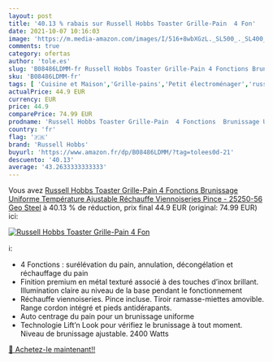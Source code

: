 ```yaml
---
layout: post
title: '40.13 % rabais sur Russell Hobbs Toaster Grille-Pain  4 Fon'
date: 2021-10-07 10:16:03
image: 'https://m.media-amazon.com/images/I/516+8wbXGzL._SL500_._SL400_.jpg'
comments: true
category: ofertas
author: 'tole.es'
slug: 'B08486LDMM-fr Russell Hobbs Toaster Grille-Pain 4 Fonctions Brunissage...'
sku: 'B08486LDMM-fr'
tags: [ 'Cuisine et Maison','Grille-pains','Petit électroménager','russell hobbs', ]
actualPrice: 44.9 EUR
currency: EUR
price: 44.9
comparePrice: 74.99 EUR
prodname: 'Russell Hobbs Toaster Grille-Pain  4 Fonctions  Brunissage Uniforme  Température Ajustable  Réchauffe Viennoiseries  Pince - 25250-56 Geo Steel'
country: 'fr'
flag: '🇫🇷'
brand: 'Russell Hobbs'
buyurl: 'https://www.amazon.fr/dp/B08486LDMM/?tag=tolees0d-21'
descuento: '40.13'
average: '43.2633333333333'
---
```


Vous avez [Russell Hobbs Toaster Grille-Pain  4 Fonctions  Brunissage Uniforme  Température Ajustable  Réchauffe Viennoiseries  Pince - 25250-56 Geo Steel](https://www.amazon.fr/dp/B08486LDMM/?tag=tolees0d-21)  à  40.13 % de réduction, prix final  44.9 EUR (original: 74.99 EUR) ici:

[![Russell Hobbs Toaster Grille-Pain  4 Fon](https://m.media-amazon.com/images/I/516+8wbXGzL._SL500_._SL400_.jpg)](https://www.amazon.fr/dp/B08486LDMM/?tag=tolees0d-21)

ℹ️:

- 4 Fonctions : surélévation du pain, annulation, décongélation et réchauffage du pain
- Finition premium en métal texturé associé à des touches d’inox brillant. Illumination claire au niveau de la base pendant le fonctionnement
- Réchauffe viennoiseries. Pince incluse. Tiroir ramasse-miettes amovible. Range cordon intégré et pieds antidérapants.
- Auto centrage du pain pour un brunissage uniforme
- Technologie Lift’n Look pour vérifiez le brunissage à tout moment. Niveau de brunissage ajustable. 2400 Watts

[🛒 Achetez-le maintenant!!](https://www.amazon.fr/dp/B08486LDMM/?tag=tolees0d-21)
